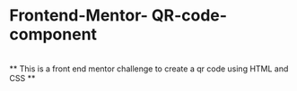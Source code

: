 # Frontend-Mentor- QR-code-component
<br>
** This is a front end mentor challenge to create a qr code using HTML and CSS **
